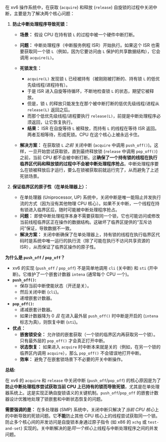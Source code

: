 在 xv6 操作系统中，在获取 (`acquire`) 和释放 (`release`) 自旋锁的过程中关闭中断，主要是为了解决两个核心问题：

1.  **防止中断处理程序导致死锁：**
    *   **场景：** 假设 CPU 在持有锁 `L` 的过程中被一个硬件中断打断。
    *   **问题：** 中断处理程序（中断服务例程 ISR）开始执行。如果这个 ISR 也需要获取同一个锁 `L`（例如，因为它要访问由 `L` 保护的共享数据结构），它会调用 `acquire(L)`。
    *   **死锁发生：**
        *   `acquire(L)` 发现锁 `L` 已经被持有（被刚刚被打断的、持有锁 `L` 的低优先级线程/进程持有）。
        *   于是 ISR 进入自旋等待循环，不断地检查锁 `L` 的状态，期望它被释放。
        *   但是，锁 `L` 的释放只能发生在那个被中断打断的低优先级线程/进程从 `release(L)` 返回之后。
        *   而那个低优先级线程/进程要执行 `release(L)`，前提是中断处理程序必须返回，让它恢复执行。
        *   **结果：** ISR 在自旋等待 `L` 被释放，而持有 `L` 的线程在等待 ISR 返回。两者互相等待，形成死锁。CPU 在这个核心上被永远卡住。

    *   **解决方案：** 在获取锁 `L` *之前* 关闭中断 (`acquire` 中调用 `push_off()`)。这样，一旦开始尝试获取锁，直到最终释放锁 (`release` 中调用 `pop_off()`) 之前，当前 CPU 都不会被中断打断。这**确保了一个持有锁的线程在执行临界区代码和释放锁的过程中不会被中断处理程序抢占**。中断处理程序要么在锁被释放后才运行，要么在锁被获取前就运行完了，从而避免了上述死锁场景。

2.  **保证临界区的原子性（在单处理器上）：**
    *   在单处理器 (Uniprocessor, UP) 系统中，关闭中断是唯一能阻止并发执行流的方式（因为没有其他物理 CPU 核心）。如果不关中断，一个线程在持有锁进入临界区后，随时可能被中断处理程序抢占。
    *   **问题：** 即使中断处理程序本身不需要获取同一个锁，它也可能访问或修改当前线程临界区正在操作的数据结构。这破坏了临界区提供的“互斥访问”保证，导致数据不一致。
    *   **解决方案：** 关闭中断确保了在单处理器上，持有锁的线程在执行临界区代码时是系统中唯一运行的执行流（除了可能在执行不访问共享资源的 ISR），从而保证了临界区操作的原子性。

**为什么是 `push_off` / `pop_off`？**

*   xv6 的实现 (`push_off` / `pop_off`) 不是简单地调用 `cli` (关中断) 和 `sti` (开中断)。它维护了一个嵌套计数器 `intena` (通常每个 CPU 一个)。
*   **`push_off()`:**
    *   保存当前中断使能状态（开还是关）。
    *   然后关闭中断 (`cli`)。
    *   递增嵌套计数器。
*   **`pop_off()`:**
    *   递减嵌套计数器。
    *   如果计数器降为 0 *且* 在进入最外层 `push_off()` 时中断是开启的 (`intena` 标志为真)，则恢复中断 (`sti`)。
*   **优点：**
    *   **嵌套锁安全：** 允许锁的嵌套获取（一个锁的临界区内再获取另一个锁）。只有最外层的 `pop_off()` 才会真正打开中断。
    *   **状态恢复：** 如果进入 `acquire` 时中断本来就是关的（例如，在另一个锁的临界区内调用 `acquire`），那么 `pop_off()` 不会错误地打开中断。
    *   **效率：** 避免了在嵌套锁场景下不必要的开关中断操作。

**总结:**

在 xv6 的 `acquire` 和 `release` 中关闭中断 (`push_off`/`pop_off`) 的核心原因是为了**防止中断处理程序尝试获取当前 CPU 上已持有的锁而导致死锁**，尤其是在单处理器系统上。这是实现正确自旋锁语义的关键机制。`push_off`/`pop_off` 的嵌套计数器设计优雅地处理了锁嵌套和中断状态恢复的问题。

**需要强调的是：** 在多处理器 (SMP) 系统中，关闭中断只解决了*当前 CPU 核心*上的中断导致的死锁问题。它**不能**防止其他 CPU 核心上的线程尝试获取同一个锁。防止多个核心间的并发访问是自旋锁本身通过原子指令 (如 x86 的 `xchg` 或 `test-and-set`) 实现的。关中断解决的是*同一个核心*上线程与中断处理程序之间的并发问题。